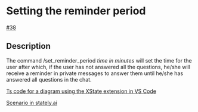 # Setting the reminder period

[#38](https://github.com/team-work-tools/team-work-telegram-bot/issues/38)

## Description

The command /set_reminder_period *time in minutes* will set the time for the user after which, if the user has not answered all the questions, he/she will receive a reminder in private messages to answer them until he/she has answered all questions in the chat.

[Ts code for a diagram using the XState extension in VS Code](https://github.com/team-work-tools/team-work-telegram-bot/blob/main/docs/configuration/snippets/snippet-000.ts)

[Scenario in stately.ai](https://stately.ai/registry/editor/174a9923-e2d5-4a73-a070-47062f7bc12f?mode=design&machineId=01a7501e-5b29-4352-a290-f54391f9b548)